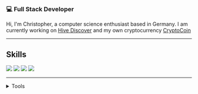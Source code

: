 ### 💻 Full Stack Developer
Hi, 
I'm Christopher, a computer science enthusiast based in Germany. I am currently working on [Hive Discover](https://github.com/hive-discover/Hive-Discover-Backend) and my own cryptocurrency [CryptoCoin](https://github.com/Christopher-06/Crypto-Coin)
***

## Skills 
<img src="https://img.shields.io/badge/Web-JS%2C%20CSS%2C%20ASP.NET%2C%20Django-red?style=for-the-badge" />
<img src="https://img.shields.io/badge/C%23-SERVER%2C%20DESKTOP%2C%20GAMES%2C%20APPS-brightgreen?style=for-the-badge" />
<img src="https://img.shields.io/badge/PYTHON-SERVER%2C ML%2C Blockchain%2C AI%2C ROBOTICS-brightgreen?style=for-the-badge" />

<img src="https://img.shields.io/badge/OS-WINDOWS%2C%20LINUX-yellow?style=for-the-badge" />

***


<details>
  <summary>Tools</summary> 
  
  - VS Code and Visual Studio
  - Arduino IDE
  - Unity
  - Blender and Gimp
  - Canva
  - Office365
</details>

